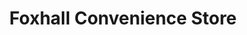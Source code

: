 ---
title: "Foxhall Convenience Store"
url: /ipswich/foxhall-convenience-store/
shop: convenience
---